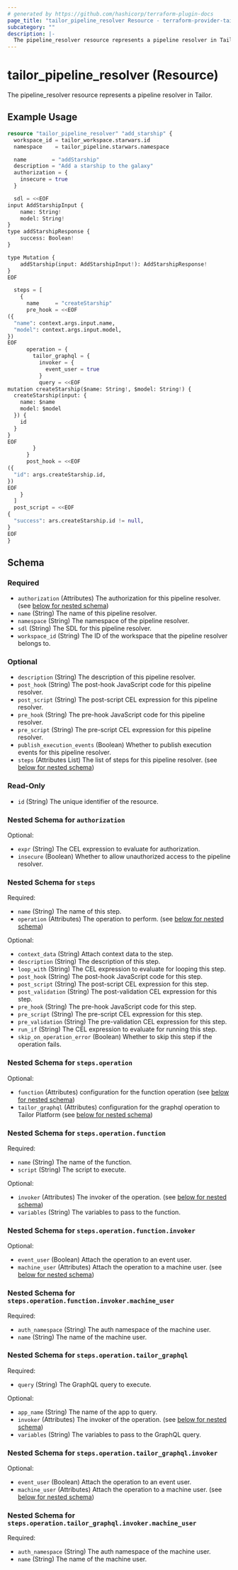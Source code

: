 ```yaml
---
# generated by https://github.com/hashicorp/terraform-plugin-docs
page_title: "tailor_pipeline_resolver Resource - terraform-provider-tailor"
subcategory: ""
description: |-
  The pipeline_resolver resource represents a pipeline resolver in Tailor.
---
```


# tailor_pipeline_resolver (Resource)

The pipeline_resolver resource represents a pipeline resolver in Tailor.

## Example Usage

```terraform
resource "tailor_pipeline_resolver" "add_starship" {
  workspace_id = tailor_workspace.starwars.id
  namespace    = tailor_pipeline.starwars.namespace

  name        = "addStarship"
  description = "Add a starship to the galaxy"
  authorization = {
    insecure = true
  }

  sdl = <<EOF
input AddStarshipInput {
    name: String!
    model: String!
}
type addStarshipResponse {
    success: Boolean!
}

type Mutation {
    addStarship(input: AddStarshipInput!): AddStarshipResponse!
}
EOF

  steps = [
    {
      name     = "createStarship"
      pre_hook = <<EOF
({
  "name": context.args.input.name,
  "model": context.args.input.model,
})
EOF
      operation = {
        tailor_graphql = {
          invoker = {
            event_user = true
          }
          query = <<EOF
mutation createStarship($name: String!, $model: String!) {
  createStarship(input: {
    name: $name
    model: $model
  }) {
    id
  }
}
EOF
        }
      }
      post_hook = <<EOF
({
  "id": args.createStarship.id,
})
EOF
    }
  ]
  post_script = <<EOF
{
  "success": ars.createStarship.id != null,
}
EOF
}
```

<!-- schema generated by tfplugindocs -->
## Schema

### Required

- `authorization` (Attributes) The authorization for this pipeline resolver. (see [below for nested schema](#nestedatt--authorization))
- `name` (String) The name of this pipeline resolver.
- `namespace` (String) The namespace of the pipeline resolver.
- `sdl` (String) The SDL for this pipeline resolver.
- `workspace_id` (String) The ID of the workspace that the pipeline resolver belongs to.

### Optional

- `description` (String) The description of this pipeline resolver.
- `post_hook` (String) The post-hook JavaScript code for this pipeline resolver.
- `post_script` (String) The post-script CEL expression for this pipeline resolver.
- `pre_hook` (String) The pre-hook JavaScript code for this pipeline resolver.
- `pre_script` (String) The pre-script CEL expression for this pipeline resolver.
- `publish_execution_events` (Boolean) Whether to publish execution events for this pipeline resolver.
- `steps` (Attributes List) The list of steps for this pipeline resolver. (see [below for nested schema](#nestedatt--steps))

### Read-Only

- `id` (String) The unique identifier of the resource.

<a id="nestedatt--authorization"></a>
### Nested Schema for `authorization`

Optional:

- `expr` (String) The CEL expression to evaluate for authorization.
- `insecure` (Boolean) Whether to allow unauthorized access to the pipeline resolver.


<a id="nestedatt--steps"></a>
### Nested Schema for `steps`

Required:

- `name` (String) The name of this step.
- `operation` (Attributes) The operation to perform. (see [below for nested schema](#nestedatt--steps--operation))

Optional:

- `context_data` (String) Attach context data to the step.
- `description` (String) The description of this step.
- `loop_with` (String) The CEL expression to evaluate for looping this step.
- `post_hook` (String) The post-hook JavaScript code for this step.
- `post_script` (String) The post-script CEL expression for this step.
- `post_validation` (String) The post-validation CEL expression for this step.
- `pre_hook` (String) The pre-hook JavaScript code for this step.
- `pre_script` (String) The pre-script CEL expression for this step.
- `pre_validation` (String) The pre-validation CEL expression for this step.
- `run_if` (String) The CEL expression to evaluate for running this step.
- `skip_on_operation_error` (Boolean) Whether to skip this step if the operation fails.

<a id="nestedatt--steps--operation"></a>
### Nested Schema for `steps.operation`

Optional:

- `function` (Attributes) configuration for the function operation (see [below for nested schema](#nestedatt--steps--operation--function))
- `tailor_graphql` (Attributes) configuration for the graphql operation to Tailor Platform (see [below for nested schema](#nestedatt--steps--operation--tailor_graphql))

<a id="nestedatt--steps--operation--function"></a>
### Nested Schema for `steps.operation.function`

Required:

- `name` (String) The name of the function.
- `script` (String) The script to execute.

Optional:

- `invoker` (Attributes) The invoker of the operation. (see [below for nested schema](#nestedatt--steps--operation--function--invoker))
- `variables` (String) The variables to pass to the function.

<a id="nestedatt--steps--operation--function--invoker"></a>
### Nested Schema for `steps.operation.function.invoker`

Optional:

- `event_user` (Boolean) Attach the operation to an event user.
- `machine_user` (Attributes) Attach the operation to a machine user. (see [below for nested schema](#nestedatt--steps--operation--function--invoker--machine_user))

<a id="nestedatt--steps--operation--function--invoker--machine_user"></a>
### Nested Schema for `steps.operation.function.invoker.machine_user`

Required:

- `auth_namespace` (String) The auth namespace of the machine user.
- `name` (String) The name of the machine user.




<a id="nestedatt--steps--operation--tailor_graphql"></a>
### Nested Schema for `steps.operation.tailor_graphql`

Required:

- `query` (String) The GraphQL query to execute.

Optional:

- `app_name` (String) The name of the app to query.
- `invoker` (Attributes) The invoker of the operation. (see [below for nested schema](#nestedatt--steps--operation--tailor_graphql--invoker))
- `variables` (String) The variables to pass to the GraphQL query.

<a id="nestedatt--steps--operation--tailor_graphql--invoker"></a>
### Nested Schema for `steps.operation.tailor_graphql.invoker`

Optional:

- `event_user` (Boolean) Attach the operation to an event user.
- `machine_user` (Attributes) Attach the operation to a machine user. (see [below for nested schema](#nestedatt--steps--operation--tailor_graphql--invoker--machine_user))

<a id="nestedatt--steps--operation--tailor_graphql--invoker--machine_user"></a>
### Nested Schema for `steps.operation.tailor_graphql.invoker.machine_user`

Required:

- `auth_namespace` (String) The auth namespace of the machine user.
- `name` (String) The name of the machine user.
